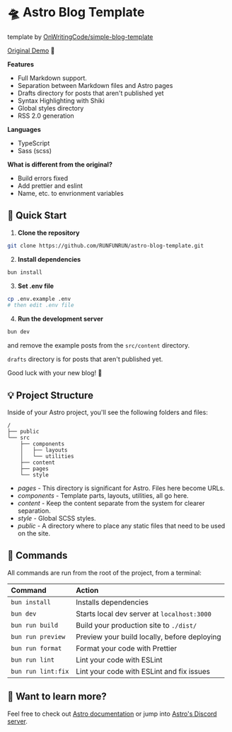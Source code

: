 # 🛸 Astro Blog Template

template by [OnWritingCode/simple-blog-template](https://github.com/OnWritingCode/simple-blog-template)

[Original Demo](https://simple-blog-template.netlify.app/) 👀

**Features**

- Full Markdown support.
- Separation between Markdown files and Astro pages
- Drafts directory for posts that aren't published yet
- Syntax Highlighting with Shiki
- Global styles directory
- RSS 2.0 generation

**Languages**

- TypeScript
- Sass (scss)

**What is different from the original?**

- Build errors fixed
- Add prettier and eslint
- Name, etc. to envrionment variables

## 🚀 Quick Start

1. **Clone the repository**

```bash
git clone https://github.com/RUNFUNRUN/astro-blog-template.git
```

2. **Install dependencies**

```bash
bun install
```

3. **Set .env file**

```bash
cp .env.example .env
# then edit .env file
```

4. **Run the development server**

```bash
bun dev
```

and remove the example posts from the `src/content` directory.

`drafts` directory is for posts that aren't published yet.

Good luck with your new blog! 🚀

## 💡 Project Structure

Inside of your Astro project, you'll see the following folders and files:

```
/
├── public
└── src
    ├── components
    │   ├── layouts
    │   └── utilities
    ├── content
    ├── pages
    └── style
```

- _pages_ - This directory is significant for Astro. Files here become URLs.
- _components_ - Template parts, layouts, utilities, all go here.
- _content_ - Keep the content separate from the system for clearer separation.
- _style_ - Global SCSS styles.
- _public_ - A directory where to place any static files that need to be used on the site.

## 🧞 Commands

All commands are run from the root of the project, from a terminal:

| Command            | Action                                       |
| :----------------- | :------------------------------------------- |
| `bun install`      | Installs dependencies                        |
| `bun dev`          | Starts local dev server at `localhost:3000`  |
| `bun run build`    | Build your production site to `./dist/`      |
| `bun run preview`  | Preview your build locally, before deploying |
| `bun run format`   | Format your code with Prettier               |
| `bun run lint`     | Lint your code with ESLint                   |
| `bun run lint:fix` | Lint your code with ESLint and fix issues    |

## 👀 Want to learn more?

Feel free to check out [Astro documentation](https://github.com/withastro/astro) or jump into [Astro's Discord server](https://astro.build/chat).
